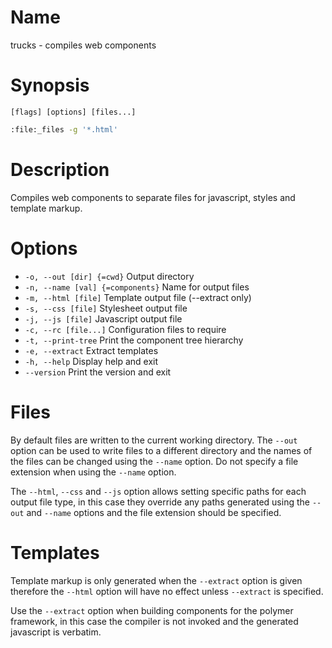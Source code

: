 # Name

trucks - compiles web components

# Synopsis

```
[flags] [options] [files...]
```

```zsh
:file:_files -g '*.html'
```

# Description

Compiles web components to separate files for javascript, styles and template markup.

# Options

+ `-o, --out [dir] {=cwd}` Output directory
+ `-n, --name [val] {=components}` Name for output files
+ `-m, --html [file]` Template output file (--extract only)
+ `-s, --css [file]` Stylesheet output file
+ `-j, --js [file]` Javascript output file
+ `-c, --rc [file...]` Configuration files to require
+ `-t, --print-tree` Print the component tree hierarchy
+ `-e, --extract` Extract templates
+ `-h, --help` Display help and exit
+ `--version` Print the version and exit

# Files

By default files are written to the current working directory. The `--out` option can be used to write files to a different directory and the names of the files can be changed using the `--name` option. Do not specify a file extension when using the `--name` option.

The `--html`, `--css` and `--js` option allows setting specific paths for each output file type, in this case they override any paths generated using the `--out` and `--name` options and the file extension should be specified.

# Templates

Template markup is only generated when the `--extract` option is given therefore the `--html` option will have no effect unless `--extract` is specified.

Use the `--extract` option when building components for the polymer framework, in this case the compiler is not invoked and the generated javascript is verbatim.

